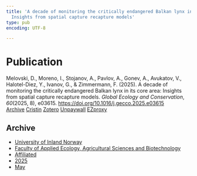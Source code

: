 ```yaml
---
title: 'A decade of monitoring the critically endangered Balkan lynx in its core area:
  Insights from spatial capture recapture models'
type: pub
encoding: UTF-8

---
```

<h1>Publication</h1>
<article id="csl-bib-container-Z55Q68BM" class="csl-bib-container">
  <div class="csl-bib-body"> <div class="csl-entry">Melovski, D., Moreno, I., Stojanov, A., Pavlov, A., Gonev, A., Avukatov, V., Halotel-Diez, Y., Ivanov, G., &#38; Zimmermann, F. (2025). A decade of monitoring the critically endangered Balkan lynx in its core area: Insights from spatial capture recapture models. <i>Global Ecology and Conservation</i>, <i>60</i>(2025, 8), e03615. <a href="https://doi.org/10.1016/j.gecco.2025.e03615">https://doi.org/10.1016/j.gecco.2025.e03615</a></div> </div>
  <div class="csl-bib-buttons">
    <a href="#taxonomy-article-Z55Q68BM" alt="archive" class="csl-bib-button">Archive</a>
    <a href="https://app.cristin.no/results/show.jsf?id=2380027" alt="Cristin" class="csl-bib-button">Cristin</a>
    <a href="http://zotero.org/groups/5881554/items/Z55Q68BM" alt="Zotero" class="csl-bib-button">Zotero</a>
    <a href="https://doi.org/10.1016/j.gecco.2025.e03615" alt="Unpaywall" class="csl-bib-button">Unpaywall</a>
    <a href="https://doi.org/10.1016/j.gecco.2025.e03615" alt="EZproxy" class="csl-bib-button">EZproxy</a>
  </div>
  <div id="csl-bib-meta-container-Z55Q68BM"></div>
</article>
<div id="csl-bib-meta-Z55Q68BM" class="csl-bib-meta">
  <article id="taxonomy-article-Z55Q68BM" class="taxonomy-article">
    <h1>Archive</h1>
    <ul>
      <li><a href="{{< params subfolder >}}en/archive/?key=3DCRN523">University of Inland Norway</a></li>
      <li><a href="{{< params subfolder >}}en/archive/?key=T77LXH6D">Faculty of Applied Ecology, Agricultural Sciences and Biotechnology</a></li>
      <li><a href="{{< params subfolder >}}en/archive/?key=B792VYXJ">Affiliated</a></li>
      <li><a href="{{< params subfolder >}}en/archive/?key=AVUCI797">2025</a></li>
      <li><a href="{{< params subfolder >}}en/archive/?key=H9MS6GVH">May</a></li>
    </ul>
  </article>
</div>
